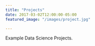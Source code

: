 ```yaml
---
title: "Projects"
date: 2017-03-02T12:00:00-05:00
featured_image: "/images/project.jpg"

---
```

Example Data Science Projects.
